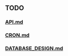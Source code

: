 ## TODO


### [API.md](./API.md)
### [CRON.md](./CRON.md)
### [DATABASE_DESIGN.md](./DATABASE_DESIGN.md)